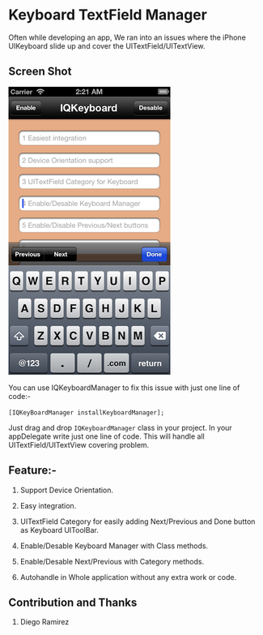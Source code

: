 Keyboard TextField Manager
==========================

Often while developing an app, We ran into an issues where the iPhone UIKeyboard slide up and cover the UITextField/UITextView.

## Screen Shot
![image](./KeyboardTextFieldDemo/Screenshot/IQKeyboardManagerScreenshot.png)


You can use IQKeyboardManager to fix this issue with just one line of code:-

`[IQKeyBoardManager installKeyboardManager];`


Just drag and drop `IQKeyboardManager` class in your project. In your appDelegate write just one line of code. This will handle all UITextField/UITextView covering problem.


## Feature:-
 1) Support Device Orientation.
 
 2) Easy integration.

 3) UITextField Category for easily adding Next/Previous and Done button as Keyboard UIToolBar.

 4) Enable/Desable Keyboard Manager with Class methods.

 5) Enable/Desable Next/Previous with Category methods.

 6) Autohandle in Whole application without any extra work or code.



Contribution and Thanks
-----------------------
1) Diego Ramirez
